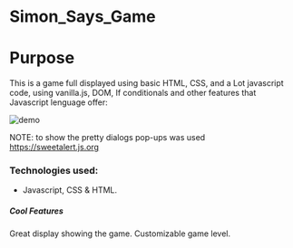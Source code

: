 # Simon_Says_Game
# Purpose

This is a game full displayed using basic HTML, CSS, and a Lot javascript code, using vanilla.js, DOM, If conditionals and other features that Javascript lenguage offer:

![demo](https://media.giphy.com/media/iDIgKNx2HyzHMRkqQB/giphy.gif)

NOTE: to show the pretty dialogs pop-ups was used https://sweetalert.js.org

### Technologies used:
- Javascript, CSS & HTML.

##### Cool Features

Great display showing the game.
Customizable game level.
